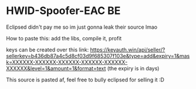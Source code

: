 # HWID-Spoofer-EAC BE
 Eclipsed didn't pay me so im just gonna leak their source lmao
 
 
 How to paste this: add the libs, compile it, profit
 
 keys can be created over this link: https://keyauth.win/api/seller/?sellerkey=b436db87a4c5d8cf03d9f685307f103e&type=add&expiry=1&mask=XXXXXX-XXXXXX-XXXXXX-XXXXXX-XXXXXX-XXXXXX&level=1&amount=1&format=text   (the expiry is in days)


This source is pasted af, feel free to bully eclipsed for selling it :D
